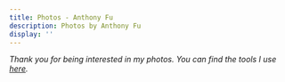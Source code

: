 ```yaml
---
title: Photos - Anthony Fu
description: Photos by Anthony Fu
display: ''
---
```


<!-- @layout-full-width -->

<PhotoGrid />

<div class="prose mx-auto mt-10">
  <div>
    <em op50>Thank you for being interested in my photos. You can find the tools I use <a href="https://github.com/antfu/use" target="_blank">here</a>.</em>
  </div>
</div>
